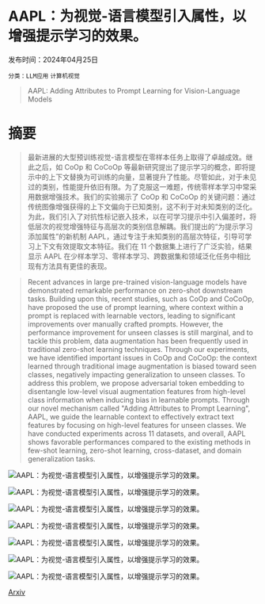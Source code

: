 # AAPL：为视觉-语言模型引入属性，以增强提示学习的效果。

发布时间：2024年04月25日

`分类：LLM应用` `计算机视觉`

> AAPL: Adding Attributes to Prompt Learning for Vision-Language Models

# 摘要

> 最新进展的大型预训练视觉-语言模型在零样本任务上取得了卓越成效。继此之后，如 CoOp 和 CoCoOp 等最新研究提出了提示学习的概念，即将提示中的上下文替换为可训练的向量，显著提升了性能。尽管如此，对于未见过的类别，性能提升依旧有限。为了克服这一难题，传统零样本学习中常采用数据增强技术。我们的实验揭示了 CoOp 和 CoCoOp 的关键问题：通过传统图像增强获得的上下文偏向于已知类别，这不利于对未知类别的泛化。为此，我们引入了对抗性标记嵌入技术，以在可学习提示中引入偏差时，将低层次的视觉增强特征与高层次的类别信息解耦。我们提出的“为提示学习添加属性”的新机制 AAPL，通过专注于未知类别的高层次特征，引导可学习上下文有效提取文本特征。我们在 11 个数据集上进行了广泛实验，结果显示 AAPL 在少样本学习、零样本学习、跨数据集和领域泛化任务中相比现有方法具有更佳的表现。

> Recent advances in large pre-trained vision-language models have demonstrated remarkable performance on zero-shot downstream tasks. Building upon this, recent studies, such as CoOp and CoCoOp, have proposed the use of prompt learning, where context within a prompt is replaced with learnable vectors, leading to significant improvements over manually crafted prompts. However, the performance improvement for unseen classes is still marginal, and to tackle this problem, data augmentation has been frequently used in traditional zero-shot learning techniques. Through our experiments, we have identified important issues in CoOp and CoCoOp: the context learned through traditional image augmentation is biased toward seen classes, negatively impacting generalization to unseen classes. To address this problem, we propose adversarial token embedding to disentangle low-level visual augmentation features from high-level class information when inducing bias in learnable prompts. Through our novel mechanism called "Adding Attributes to Prompt Learning", AAPL, we guide the learnable context to effectively extract text features by focusing on high-level features for unseen classes. We have conducted experiments across 11 datasets, and overall, AAPL shows favorable performances compared to the existing methods in few-shot learning, zero-shot learning, cross-dataset, and domain generalization tasks.

![AAPL：为视觉-语言模型引入属性，以增强提示学习的效果。](../../..//opt/data/Projects/HuggingArxiv/paper_images/2404.16804/x1.png)

![AAPL：为视觉-语言模型引入属性，以增强提示学习的效果。](../../..//opt/data/Projects/HuggingArxiv/paper_images/2404.16804/x2.png)

![AAPL：为视觉-语言模型引入属性，以增强提示学习的效果。](../../..//opt/data/Projects/HuggingArxiv/paper_images/2404.16804/x3.png)

![AAPL：为视觉-语言模型引入属性，以增强提示学习的效果。](../../..//opt/data/Projects/HuggingArxiv/paper_images/2404.16804/x4.png)

![AAPL：为视觉-语言模型引入属性，以增强提示学习的效果。](../../..//opt/data/Projects/HuggingArxiv/paper_images/2404.16804/x5.png)

![AAPL：为视觉-语言模型引入属性，以增强提示学习的效果。](../../..//opt/data/Projects/HuggingArxiv/paper_images/2404.16804/x6.png)

![AAPL：为视觉-语言模型引入属性，以增强提示学习的效果。](../../..//opt/data/Projects/HuggingArxiv/paper_images/2404.16804/x7.png)

[Arxiv](https://arxiv.org/abs/2404.16804)